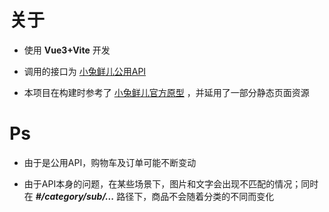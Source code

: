 # 关于

- 使用 **Vue3+Vite** 开发

- 调用的接口为 [小兔鲜儿公用API](https://zhoushugang.gitee.io/erabbit-client-pc-document/api.html)

- 本项目在构建时参考了 [小兔鲜儿官方原型](https://app.mockplus.cn/run/prototype/QO7BCWlUKB/IWlj1dabSw/c-f4gj1smb0) ，并延用了一部分静态页面资源


# Ps

- 由于是公用API，购物车及订单可能不断变动

- 由于API本身的问题，在某些场景下，图片和文字会出现不匹配的情况；同时在 ***#/category/sub/...*** 路径下，商品不会随着分类的不同而变化
